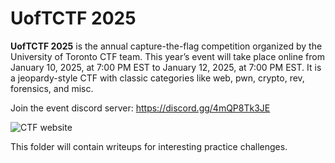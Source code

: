# UofTCTF 2025


**UofTCTF 2025** is the annual capture-the-flag competition organized by the University of Toronto CTF team. This year’s event will take place online from January 10, 2025, at 7:00 PM EST to January 12, 2025, at 7:00 PM EST. It is a jeopardy-style CTF with classic categories like web, pwn, crypto, rev, forensics, and misc.

Join the event discord server: https://discord.gg/4mQP8Tk3JE

![CTF website](https://github.com/user-attachments/assets/8fe5f32a-5f1d-4f2f-8473-48475032e834)


This folder will contain writeups for interesting practice challenges.<br>
